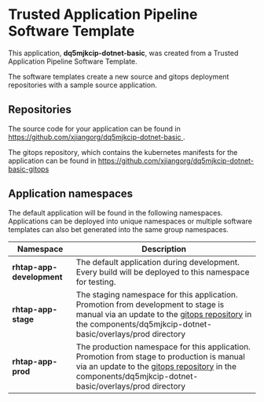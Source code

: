 # Trusted Application Pipeline Software Template

This application, **dq5mjkcip-dotnet-basic**, was created from a Trusted Application Pipeline Software Template.

The software templates create a new source and gitops deployment repositories with a sample source application. 

## Repositories

The source code for your application can be found in [https://github.com/xjiangorg/dq5mjkcip-dotnet-basic ](https://github.com/xjiangorg/dq5mjkcip-dotnet-basic ).
 
The gitops repository, which contains the kubernetes manifests for the application can be found in 
[https://github.com/xjiangorg/dq5mjkcip-dotnet-basic-gitops ](https://github.com/xjiangorg/dq5mjkcip-dotnet-basic-gitops ) 

## Application namespaces 

The default application will be found in the following namespaces. Applications can be deployed into unique namespaces or multiple software templates can also bet generated into the same group namespaces.  

|  Namespace   |  Description   |  
| -------- | -------- |   
| **rhtap-app-development** | The default application during development. Every build will be deployed to this namespace for testing. | 
| **rhtap-app-stage** | The staging namespace for this application. Promotion from development to stage is manual via an update to the [gitops repository](https://github.com/xjiangorg/dq5mjkcip-dotnet-basic-gitops ) in the components/dq5mjkcip-dotnet-basic/overlays/prod directory |  
| **rhtap-app-prod** | The production namespace for this application. Promotion from stage to production is manual via an update to the [gitops repository](https://github.com/xjiangorg/dq5mjkcip-dotnet-basic-gitops ) in the components/dq5mjkcip-dotnet-basic/overlays/prod directory | 